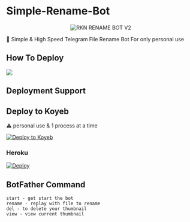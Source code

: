 # Simple-Rename-Bot 
<p align="center">
  <img src="https://telegra.ph/file/21151ef5aef453c842220.jpg" alt="RKN RENAME BOT V2">
</p>
📝 Simple & High Speed Telegram File Rename Bot For only personal use 


## How To Deploy

<a href="https://youtu.be/oc847WvOUaI"><img src="https://img.shields.io/badge/Watch%20Tutorial%20On%20YouTube-red.svg?logo=Youtube"></a>                     

## Deployment Support


## Deploy to Koyeb

⚠️ personal use & 1 process at a time 

[![Deploy to Koyeb](https://www.koyeb.com/static/images/deploy/button.svg)](https://app.koyeb.com/deploy?type=git&repository=github.com/PRANEET77057/RENAMEBOT7&env[BOT_TOKEN]&env[API_ID]&env[API_HASH]&env[ADMIN]&env[CAPTION]&env[THUMBNAIL]&run_command=python%20bot.py&branch=main&name=renamer)              

### Heroku

[![Deploy](https://www.herokucdn.com/deploy/button.svg)](https://heroku.com/deploy?template=https://github.com/PRANEET77057/RENAMEBOT7)

## BotFather Command
```
start - get start the bot
rename - replay with file to rename
del - to delete your thumbnail 
view - view current thumbnail 
```



